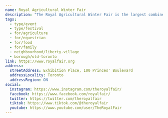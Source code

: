 ```yaml
---
name: Royal Agricultural Winter Fair
description: "The Royal Agricultural Winter Fair is the largest combined indoor agriculture fair and international equestrian competition in the world. Held annually every November at Exhibition Place, The Royal celebrates the best in agriculture, local food, and equestrian competitions. Over 300,000 attendees come to see 6,000+ animals, agricultural competitions, the Royal Horse Show, food tastings, and family-friendly activities."
tags:
  - type/event
  - type/festival
  - for/agriculture
  - for/equestrian
  - for/food
  - for/family
  - neighbourhood/liberty-village
  - borough/old-toronto
link: https://www.royalfair.org
address:
  streetAddress: Exhibition Place, 100 Princes' Boulevard
  addressLocality: Toronto
  addressRegion: ON
social:
  instagram: https://www.instagram.com/theroyalfair/
  facebook: https://www.facebook.com/royalfair/
  twitter: https://twitter.com/theroyalfair
  tiktok: https://www.tiktok.com/@theroyalfair
  youtube: https://www.youtube.com/user/TheRoyalFair
---
```

